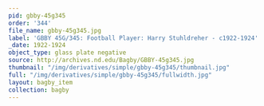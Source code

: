 ```yaml
---
pid: gbby-45g345
order: '344'
file_name: gbby-45g345.jpg
label: 'GBBY 45G/345: Football Player: Harry Stuhldreher - c1922-1924'
_date: 1922-1924
object_type: glass plate negative
source: http://archives.nd.edu/Bagby/GBBY-45g345.jpg
thumbnail: "/img/derivatives/simple/gbby-45g345/thumbnail.jpg"
full: "/img/derivatives/simple/gbby-45g345/fullwidth.jpg"
layout: bagby_item
collection: bagby
---
```

